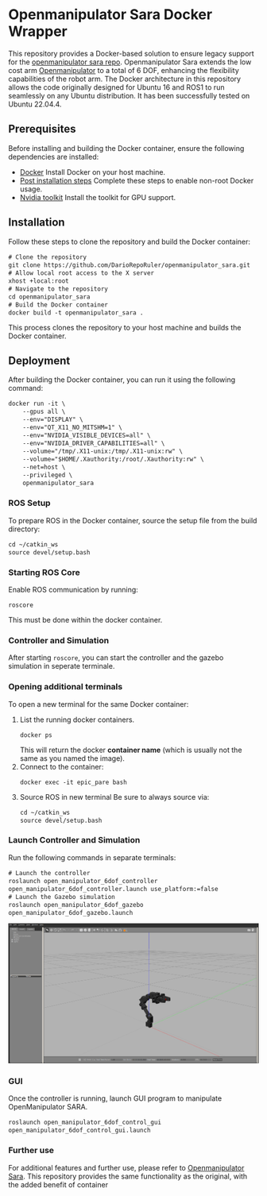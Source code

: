 # Openmanipulator Sara Docker Wrapper
This repository provides a Docker-based solution to ensure legacy support for the [openmanipulator sara repo](https://github.com/zang09/open_manipulator_6dof_application).
Openmanipulator Sara extends the low cost arm [Openmanipulator](https://github.com/ROBOTIS-GIT/open_manipulator) to a total of 6 DOF, enhancing the flexibility capabilities of the robot arm. 
The Docker architecture in this repository allows the code originally designed for Ubuntu 16 and ROS1 to run seamlessly on any Ubuntu distribution. It has been successfully tested on Ubuntu 22.04.4.


## Prerequisites
Before installing and building the Docker container, ensure the following dependencies are installed:
- [Docker](https://www.docker.com/) Install Docker on your host machine.
- [Post installation steps](https://docs.docker.com/engine/install/linux-postinstall/) Complete these steps to enable non-root Docker usage. 
- [Nvidia toolkit](https://docs.nvidia.com/datacenter/cloud-native/container-toolkit/latest/install-guide.html) Install the toolkit for GPU support.

## Installation
Follow these steps to clone the repository and build the Docker container:
```
# Clone the repository
git clone https://github.com/DarioRepoRuler/openmanipulator_sara.git
# Allow local root access to the X server
xhost +local:root
# Navigate to the repository
cd openmanipulator_sara
# Build the Docker container
docker build -t openmanipulator_sara .
```
This process clones the repository to your host machine and builds the Docker container.

## Deployment
After building the Docker container, you can run it using the following command:
```
docker run -it \
    --gpus all \
    --env="DISPLAY" \
    --env="QT_X11_NO_MITSHM=1" \
    --env="NVIDIA_VISIBLE_DEVICES=all" \
    --env="NVIDIA_DRIVER_CAPABILITIES=all" \
    --volume="/tmp/.X11-unix:/tmp/.X11-unix:rw" \
    --volume="$HOME/.Xauthority:/root/.Xauthority:rw" \
    --net=host \
    --privileged \
    openmanipulator_sara
```

### ROS Setup
To prepare ROS in the Docker container, source the setup file from the build directory:
```
cd ~/catkin_ws
source devel/setup.bash
```
### Starting ROS Core
Enable ROS communication by running:
```
roscore
```
This must be done within the docker container.

### Controller and Simulation
After starting `roscore`, you can start the controller and the gazebo simulation in seperate terminale.
### Opening additional terminals
To open a new terminal for the same Docker container:
1. List the running docker containers.
    ```
    docker ps
    ```
    This will return the docker **container name** (which is usually not the same as you named the image).
2. Connect to the container:
    ```
    docker exec -it epic_pare bash
    ```
3. Source ROS in new terminal
    Be sure to always source via:
    ```
    cd ~/catkin_ws
    source devel/setup.bash
    ```
### Launch Controller and Simulation
Run the following commands in separate terminals:

```
# Launch the controller
roslaunch open_manipulator_6dof_controller open_manipulator_6dof_controller.launch use_platform:=false
# Launch the Gazebo simulation
roslaunch open_manipulator_6dof_gazebo open_manipulator_6dof_gazebo.launch
```
![Gazebo simulation](fig/gazebo_openmani_sara.png)

### GUI
Once the controller is running, launch GUI program to manipulate OpenManipulator SARA.
```
roslaunch open_manipulator_6dof_control_gui open_manipulator_6dof_control_gui.launch
```

### Further use
For additional features and further use, please refer to [Openmanipulator Sara](https://github.com/DarioRepoRuler/openmanipulator_sara). This repository provides the same functionality as the original, with the added benefit of container